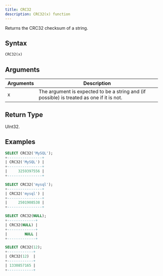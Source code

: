 ```yaml
---
title: CRC32
description: CRC32(x) function
---
```


Returns the CRC32 checksum of a string.

## Syntax

```sql
CRC32(x)
```

## Arguments

| Arguments   | Description |
| ----------- | ----------- |
| x | The argument is expected to be a string and (if possible) is treated as one if it is not. |

## Return Type

UInt32.

## Examples

```sql
SELECT CRC32('MySQL');
+----------------+
| CRC32('MySQL') |
+----------------+
|     3259397556 |
+----------------+

SELECT CRC32('mysql');
+----------------+
| CRC32('mysql') |
+----------------+
|     2501908538 |
+----------------+

SELECT CRC32(NULL);
+-------------+
| CRC32(NULL) |
+-------------+
|        NULL |
+-------------+

SELECT CRC32(12);
+------------+
| CRC32(12)  |
+------------+
| 1330857165 |
+------------+
```
